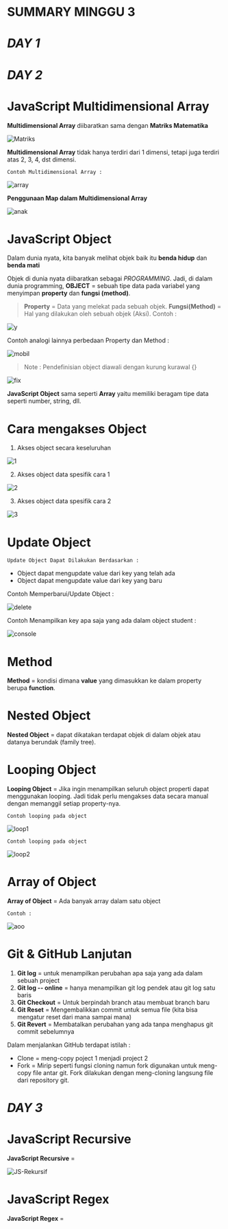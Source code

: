 # **SUMMARY MINGGU** 3 #
# ***DAY 1*** #



# ***DAY 2*** #
# **JavaScript Multidimensional Array** #

**Multidimensional Array** diibaratkan sama dengan **Matriks Matematika**

![Matriks](https://user-images.githubusercontent.com/109120017/180915241-99986b38-7085-4bdf-9ba9-2dc935039bb2.jpg)

**Multidimensional Array** tidak hanya terdiri dari 1 dimensi, tetapi juga terdiri atas 2, 3, 4, dst dimensi.

`Contoh Multidimensional Array :`

![array](https://user-images.githubusercontent.com/109120017/180918314-4fa31680-74d5-4419-b127-ae149ce0105d.png)


**Penggunaan Map dalam Multidimensional Array**

![anak](https://user-images.githubusercontent.com/109120017/180918415-5f7000f1-8d45-4780-80f0-8cb45baf96ae.png)



# **JavaScript Object** #
Dalam dunia nyata, kita banyak melihat objek baik itu **benda hidup** dan **benda mati**

Objek di dunia nyata diibaratkan sebagai *PROGRAMMING*. 
Jadi, di dalam dunia programming, **OBJECT** = sebuah tipe data pada variabel yang menyimpan **property** dan **fungsi (method)**.
>**Property** = Data yang melekat pada sebuah objek.
>**Fungsi(Method)** = Hal yang dilakukan oleh sebuah objek (Aksi).
Contoh :

![y](https://user-images.githubusercontent.com/109120017/180919062-17d43e6f-f7a2-4e23-af08-c0a1e3e16a6d.png)

Contoh analogi lainnya perbedaan Property dan Method :

![mobil](https://user-images.githubusercontent.com/109120017/180919280-f70f6412-5169-4dc6-a220-a661ee7a533e.png)

>Note : Pendefinisian object diawali dengan kurung kurawal {}

![fix](https://user-images.githubusercontent.com/109120017/180921907-a06e4744-bb3c-4d68-9d63-cd4c9e3b17b1.jpg)

**JavaScript Object** sama seperti **Array** yaitu memiliki beragam tipe data seperti number, string, dll.

# Cara mengakses Object #
1. Akses object secara keseluruhan

![1](https://user-images.githubusercontent.com/109120017/180922488-302fc5f7-da7e-4afe-ad43-798e969860bd.png)

2. Akses object data spesifik cara 1

![2](https://user-images.githubusercontent.com/109120017/180922589-90ed0fc6-d263-43b9-9bdb-eecd698ece39.png)

3. Akses object data spesifik cara 2

![3](https://user-images.githubusercontent.com/109120017/180922662-b1bcc2ea-cbbc-4f4d-ac97-cf581c107912.png)

# Update Object #

`Update Object Dapat Dilakukan Berdasarkan :`
* Object dapat mengupdate value dari key yang telah ada
* Object dapat mengupdate value dari key yang baru

Contoh Memperbarui/Update Object :

![delete](https://user-images.githubusercontent.com/109120017/180923323-87e069a1-577d-4ac9-936f-8e606b8c8e30.png)

Contoh Menampilkan key apa saja yang ada dalam object student :

![console](https://user-images.githubusercontent.com/109120017/180923670-b3ca6582-fa47-4ad4-b696-d1c0e4447683.png)

# Method #
**Method** = kondisi dimana **value** yang dimasukkan ke dalam property berupa **function**.

# Nested Object #
**Nested Object** = dapat dikatakan terdapat objek di dalam objek atau datanya berundak (family tree).

# Looping Object #
**Looping Object** = Jika ingin menampilkan seluruh object properti dapat menggunakan looping.
Jadi tidak perlu mengakses data secara manual dengan memanggil setiap property-nya.

`Contoh looping pada object`

![loop1](https://user-images.githubusercontent.com/109120017/180924990-9b6daa4d-87cc-41ac-bfe1-c728841048c0.png)


`Contoh looping pada object`

![loop2](https://user-images.githubusercontent.com/109120017/180925236-14768f75-4e43-4065-9be1-4343a03964df.png)

# Array of Object #
**Array of Object** = Ada banyak array dalam satu object

`Contoh :`

![aoo](https://user-images.githubusercontent.com/109120017/180925891-f94af48a-43ab-4fe2-b481-12d7a1211d67.png)


# Git & GitHub Lanjutan #
1. **Git log** = untuk menampilkan perubahan apa saja yang ada dalam sebuah project
2. **Git log -- online** = hanya menampilkan git log pendek atau git log satu baris
3. **Git Checkout** = Untuk berpindah branch atau membuat branch baru
4. **Git Reset** = Mengembalikkan commit untuk semua file (kita bisa mengatur reset dari mana sampai mana)
5. **Git Revert** = Membatalkan perubahan yang ada tanpa menghapus git commit sebelumnya

Dalam menjalankan GitHub terdapat istilah :
* Clone = meng-copy poject 1 menjadi project 2
* Fork = Mirip seperti fungsi cloning namun fork digunakan untuk meng-copy file antar git. Fork dilakukan dengan meng-cloning langsung file dari repository git.


# ***DAY 3*** #
# **JavaScript Recursive** #
**JavaScript Recursive** =

![JS-Rekursif](https://user-images.githubusercontent.com/109120017/181136910-191e0049-637c-42b5-b70d-93e3f2061ea6.png)

# **JavaScript Regex** #
**JavaScript Regex** =
